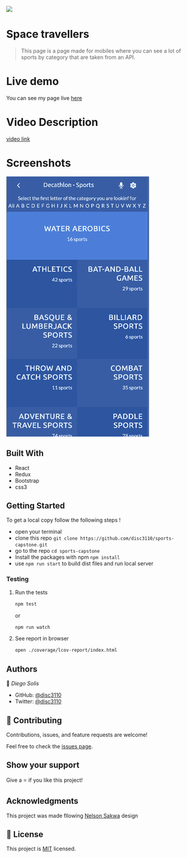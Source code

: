 ![](https://img.shields.io/badge/Microverse-blueviolet)

# Space travellers
> This page is a page made for mobiles where you can see a lot of sports by category that are taken from an API.

# Live demo
You can see my page live [here](https://disc3110.github.io/sports-capstone)

# Video Description
[video link](https://www.loom.com/share/8db1b95a5fff439e8d7f2d135cb089db)

# Screenshots
![screenshot](screenshot.png)

## Built With
- React
- Redux
- Bootstrap
- css3

## Getting Started
To get a local copy follow the following steps !
- open your terminal 
- clone this repo `git clone https://github.com/disc3110/sports-capstone.git`
- go to the repo `cd sports-capstone`
- Install the packages with npm `npm install`
- use `npm run start` to build dist files and run local server

### Testing

1. Run the tests
   ```sh
   npm test
   ```
   or
   ```sh
   npm run watch
   ```
2. See report in browser 
   ```sh
   open ./coverage/lcov-report/index.html
   ```
## Authors

👤 *Diego Solis*

- GitHub: [@disc3110](https://github.com/disc3110)
- Twitter: [@disc3110](https://twitter.com/disc3110)


## 🤝 Contributing

Contributions, issues, and feature requests are welcome!

Feel free to check the [issues page](https://github.com/disc3110/sports-capstone/issues).

## Show your support

Give a ⭐️ if you like this project!

## Acknowledgments
This project was made fllowing [Nelson Sakwa](https://www.behance.net/gallery/31579789/Ballhead-App-(Free-PSDs)) design

## 📝 License

This project is [MIT](./MIT.md) licensed.
